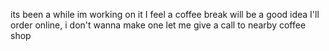 its been a while im working on it
I feel a coffee break will be a good idea
I'll order online, i don't wanna make one
let me give a call to nearby coffee shop
